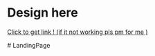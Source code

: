 # Design here
<a href="https://www.figma.com/file/0yYnw45pt1cj4FaqRP0ObP/Responsive-Landing-Page-Design-_-Website-Home-Page-Design-_-Agency-Website-UI-Design-(Community)?node-id=211%3A1053&mode=dev">Click to get link ! (if it not working pls pm for me )</a>

#   L a n d i n g P a g e 
 
 
